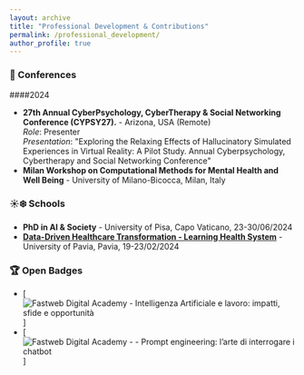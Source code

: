 ```yaml
---
layout: archive
title: "Professional Development & Contributions"
permalink: /professional_development/
author_profile: true
---
```


### 📅 Conferences
####2024
- **27th Annual CyberPsychology, CyberTherapy & Social Networking Conference (CYPSY27).** - Arizona, USA (Remote)  
  *Role*: Presenter  
  *Presentation*: "Exploring the Relaxing Effects of Hallucinatory Simulated Experiences in Virtual Reality: A Pilot Study. Annual Cyberpsychology, Cybertherapy and Social Networking Conference"
- **Milan Workshop on Computational Methods for Mental Health and Well Being** - University of Milano-Bicocca, Milan, Italy

### ☀️❄️ Schools
- **PhD in AI & Society** - University of Pisa, Capo Vaticano, 23-30/06/2024  
- [**Data-Driven Healthcare Transformation - Learning Health System**](https://app.myopenbadge.com/receive/iCQS-86d7c844dfb7dec622bc72c0506795d6-IKEy-61724756715/uwaPhVHtzDBg-0f77bcc0f6500045859c7fd16cb8da48-epXtOSGR8BUl-5/public) - University of Pavia, Pavia, 19-23/02/2024  

### 🏆 Open Badges
- [![Fastweb Digital Academy - Intelligenza Artificiale e lavoro: impatti, sfide e opportunità](master/professional_development/FA_Intelligenza_Artificiale_e_lavoro_impatti,_sfide_e_opportunità.png)]
- [![Fastweb Digital Academy - - Prompt engineering: l’arte di interrogare i chatbot](master/professional_development/FA_Prompt_engineering_l’arte_di_interrogare_i_chatbot.png)]



